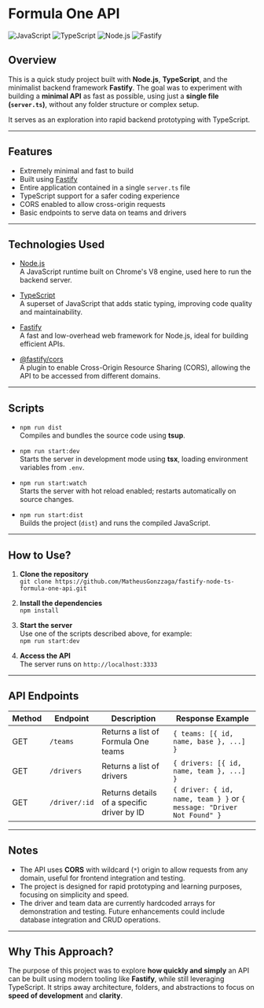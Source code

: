 # Formula One API

![JavaScript](https://img.shields.io/badge/JavaScript-F7DF1E?style=flat&logo=javascript&logoColor=black)   ![TypeScript](https://img.shields.io/badge/TypeScript-3178C6?style=flat&logo=typescript&logoColor=white)   ![Node.js](https://img.shields.io/badge/Node.js-339933?style=flat&logo=node.js&logoColor=white)   ![Fastify](https://img.shields.io/badge/Fastify-000000?style=flat&logo=fastify&logoColor=white)

## Overview

This is a quick study project built with **Node.js**, **TypeScript**, and the minimalist backend framework **Fastify**. The goal was to experiment with building a **minimal API** as fast as possible, using just a **single file (`server.ts`)**, without any folder structure or complex setup.

It serves as an exploration into rapid backend prototyping with TypeScript.

---

## Features

- Extremely minimal and fast to build  
- Built using [Fastify](https://www.fastify.io/)  
- Entire application contained in a single `server.ts` file  
- TypeScript support for a safer coding experience  
- CORS enabled to allow cross-origin requests  
- Basic endpoints to serve data on teams and drivers  

---

## Technologies Used

- [Node.js](https://nodejs.org/)  
  A JavaScript runtime built on Chrome's V8 engine, used here to run the backend server.

- [TypeScript](https://www.typescriptlang.org/)  
  A superset of JavaScript that adds static typing, improving code quality and maintainability.

- [Fastify](https://www.fastify.io/)  
  A fast and low-overhead web framework for Node.js, ideal for building efficient APIs.

- [@fastify/cors](https://github.com/fastify/fastify-cors)  
  A plugin to enable Cross-Origin Resource Sharing (CORS), allowing the API to be accessed from different domains.

---

## Scripts

- `npm run dist`  
  Compiles and bundles the source code using **tsup**.

- `npm run start:dev`  
  Starts the server in development mode using **tsx**, loading environment variables from `.env`.

- `npm run start:watch`  
  Starts the server with hot reload enabled; restarts automatically on source changes.

- `npm run start:dist`  
  Builds the project (`dist`) and runs the compiled JavaScript.

---

## How to Use?

1. **Clone the repository**  
   `git clone https://github.com/MatheusGonzzaga/fastify-node-ts-formula-one-api.git`

2. **Install the dependencies**  
   `npm install`

3. **Start the server**  
   Use one of the scripts described above, for example:  
   `npm run start:dev`

4. **Access the API**  
   The server runs on `http://localhost:3333`

---

## API Endpoints

| Method | Endpoint         | Description                          | Response Example                                  |
| ------ | ---------------- | ---------------------------------- | ------------------------------------------------- |
| GET    | `/teams`         | Returns a list of Formula One teams | `{ teams: [{ id, name, base }, ...] }`            |
| GET    | `/drivers`       | Returns a list of drivers           | `{ drivers: [{ id, name, team }, ...] }`           |
| GET    | `/driver/:id`    | Returns details of a specific driver by ID | `{ driver: { id, name, team } }` or `{ message: "Driver Not Found" }` |

---

## Notes

- The API uses **CORS** with wildcard (`*`) origin to allow requests from any domain, useful for frontend integration and testing.  
- The project is designed for rapid prototyping and learning purposes, focusing on simplicity and speed.  
- The driver and team data are currently hardcoded arrays for demonstration and testing. Future enhancements could include database integration and CRUD operations.

---

## Why This Approach?

The purpose of this project was to explore **how quickly and simply** an API can be built using modern tooling like **Fastify**, while still leveraging TypeScript. It strips away architecture, folders, and abstractions to focus on **speed of development** and **clarity**.
